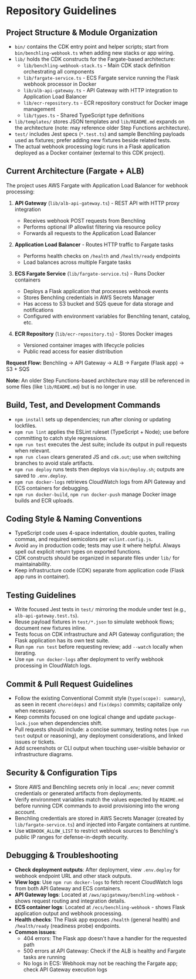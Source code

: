 # Repository Guidelines

## Project Structure & Module Organization

- `bin/` contains the CDK entry point and helper scripts; start from `bin/benchling-webhook.ts` when adding new stacks or app wiring.
- `lib/` holds the CDK constructs for the Fargate-based architecture:
  - `lib/benchling-webhook-stack.ts` - Main CDK stack definition orchestrating all components
  - `lib/fargate-service.ts` - ECS Fargate service running the Flask webhook processor in Docker
  - `lib/alb-api-gateway.ts` - API Gateway with HTTP integration to Application Load Balancer
  - `lib/ecr-repository.ts` - ECR repository construct for Docker image management
  - `lib/types.ts` - Shared TypeScript type definitions
- `lib/templates/` stores JSON templates and `lib/README.md` expands on the architecture (note: may reference older Step Functions architecture).
- `test/` includes Jest specs (`*.test.ts`) and sample Benchling payloads used as fixtures; prefer adding new fixtures beside related tests.
- The actual webhook processing logic runs in a Flask application deployed as a Docker container (external to this CDK project).

## Current Architecture (Fargate + ALB)

The project uses AWS Fargate with Application Load Balancer for webhook processing:

1. **API Gateway** (`lib/alb-api-gateway.ts`) - REST API with HTTP proxy integration
   - Receives webhook POST requests from Benchling
   - Performs optional IP allowlist filtering via resource policy
   - Forwards all requests to the Application Load Balancer

2. **Application Load Balancer** - Routes HTTP traffic to Fargate tasks
   - Performs health checks on `/health` and `/health/ready` endpoints
   - Load balances across multiple Fargate tasks

3. **ECS Fargate Service** (`lib/fargate-service.ts`) - Runs Docker containers
   - Deploys a Flask application that processes webhook events
   - Stores Benchling credentials in AWS Secrets Manager
   - Has access to S3 bucket and SQS queue for data storage and notifications
   - Configured with environment variables for Benchling tenant, catalog, etc.

4. **ECR Repository** (`lib/ecr-repository.ts`) - Stores Docker images
   - Versioned container images with lifecycle policies
   - Public read access for easier distribution

**Request Flow:**
Benchling → API Gateway → ALB → Fargate (Flask app) → S3 + SQS

**Note:** An older Step Functions-based architecture may still be referenced in some files (like `lib/README.md`) but is no longer in use.

## Build, Test, and Development Commands

- `npm install` sets up dependencies; run after cloning or updating lockfiles.
- `npm run lint` applies the ESLint ruleset (TypeScript + Node); use before committing to catch style regressions.
- `npm run test` executes the Jest suite; include its output in pull requests when relevant.
- `npm run clean` clears generated JS and `cdk.out`; use when switching branches to avoid stale artifacts.
- `npm run deploy` runs tests then deploys via `bin/deploy.sh`; outputs are saved to `.env.deploy`.
- `npm run docker-logs` retrieves CloudWatch logs from API Gateway and ECS containers for debugging.
- `npm run docker-build`, `npm run docker-push` manage Docker image builds and ECR uploads.

## Coding Style & Naming Conventions

- TypeScript code uses 4-space indentation, double quotes, trailing commas, and required semicolons per `eslint.config.js`.
- Avoid `any` in production code; tests may use it where helpful. Always spell out explicit return types on exported functions.
- CDK constructs should be organized in separate files under `lib/` for maintainability.
- Keep infrastructure code (CDK) separate from application code (Flask app runs in container).

## Testing Guidelines

- Write focused Jest tests in `test/` mirroring the module under test (e.g., `alb-api-gateway.test.ts`).
- Reuse payload fixtures in `test/*.json` to simulate webhook flows; document new fixtures inline.
- Tests focus on CDK infrastructure and API Gateway configuration; the Flask application has its own test suite.
- Run `npm run test` before requesting review; add `--watch` locally when iterating.
- Use `npm run docker-logs` after deployment to verify webhook processing in CloudWatch logs.

## Commit & Pull Request Guidelines

- Follow the existing Conventional Commit style (`type(scope): summary`), as seen in recent `chore(deps)` and `fix(deps)` commits; capitalize only when necessary.
- Keep commits focused on one logical change and update `package-lock.json` when dependencies shift.
- Pull requests should include: a concise summary, testing notes (`npm run test` output or reasoning), any deployment considerations, and linked issues or tickets.
- Add screenshots or CLI output when touching user-visible behavior or infrastructure diagrams.

## Security & Configuration Tips

- Store AWS and Benchling secrets only in local `.env`; never commit credentials or generated artifacts from deployments.
- Verify environment variables match the values expected by `README.md` before running CDK commands to avoid provisioning into the wrong account.
- Benchling credentials are stored in AWS Secrets Manager (created by `lib/fargate-service.ts`) and injected into Fargate containers at runtime.
- Use `WEBHOOK_ALLOW_LIST` to restrict webhook sources to Benchling's public IP ranges for defense-in-depth security.

## Debugging & Troubleshooting

- **Check deployment outputs**: After deployment, view `.env.deploy` for webhook endpoint URL and other stack outputs.
- **View logs**: Use `npm run docker-logs` to fetch recent CloudWatch logs from both API Gateway and ECS containers.
- **API Gateway logs**: Located at `/aws/apigateway/benchling-webhook` - shows request routing and integration details.
- **ECS container logs**: Located at `/ecs/benchling-webhook` - shows Flask application output and webhook processing.
- **Health checks**: The Flask app exposes `/health` (general health) and `/health/ready` (readiness probe) endpoints.
- **Common issues**:
  - 404 errors: The Flask app doesn't have a handler for the requested path
  - 500 errors at API Gateway: Check if the ALB is healthy and Fargate tasks are running
  - No logs in ECS: Webhook may not be reaching the Fargate app; check API Gateway execution logs
